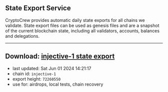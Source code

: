 ## State Export Service
CryptoCrew provides automatic daily state exports for all chains we validate. State export files can be used as genesis files and are a snapshot of the current blockchain state, including all validators, accounts, balances and delegations.

---
**Download: [injective-1 state export](https://dl-eu2.ccvalidators.com/SERVICE/injective/injective-1_export_72260550.json)**
---

- last updated: Sat Jun 01 2024 14:21:17
- chain id: `injective-1`
- export height: `72260550`
- use for: airdrops, local tests, chain recovery
